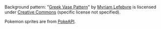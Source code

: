 Background pattern:
"[Greek Vase Pattern](https://www.toptal.com/designers/subtlepatterns/greek-vase-pattern/)" by [Myriam Lefebvre](https://myriamlefebvre.ca/) is liscensed under [Creative Commons](https://creativecommons.org/) (specific license not specified).

Pokemon sprites are from [PokeAPI](https://github.com/PokeAPI/sprites).
